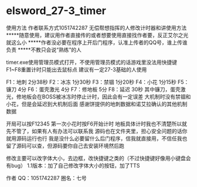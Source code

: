 # elsword_27-3_timer
使用方法 作者联系方式1051742287 无偿帮想指挥的人修改计时器和讲使用方法
*****随意使用，建议用作者直接传的或者想要使用直接找作者要，反正艾尔之光就这么小
*****作者没必要在程序上开后门程序，认准上传者的QQ号，谁上传谁负责
*****不教只会说“熟练”的人

timer.exe使用管理员模式打开，不使用管理员模式的话游戏里没法用快捷键F1~F8重置计时只能出去鼠标点
建议有一定27-3基础的人使用

F1：地刺 2分38秒
F2：冰冻 1分30秒
F3：禁锢 1分20秒
F4：小花 1分15秒
F5：镰刀 4分
F6：蛋壳激光 4分
F7：修地板 5分
F8：延迟 30秒
其中镰刀，蛋壳激光，修地板会在BOSS被冰冻时停止计时，因此会有一定误差
大机制时没有禁锢和小花，但是会延迟到大机制后面
感谢饼提供的地刺数据和诺艾拉确认的其他机制数据

开局可以按F12345
第一次小花时按F6开始计时
地板具体计时我也不清楚所以就先不管了，如果有人有办法可以联系我
源码也在文件夹里，担心安全问题的话你就用源码运行也行
我是没什么必要留什么后门程序，信我就直接用，不信任我也留了源码可以查，但源码要你自己去安装环境然后跑

修改主要可以改字体大小，去边框，改快捷键之类的（不过快捷键好像用小键盘会有bug）
1.1版本：加了自己修改字体大小的按钮，加了TTS

作者
QQ：1051742287
圈名：七号
